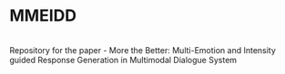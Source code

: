 # MMEIDD
</br>Repository for the paper - More the Better: Multi-Emotion and Intensity guided Response Generation in Multimodal Dialogue System </br>
